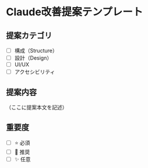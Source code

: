 # Claude改善提案テンプレート

## 提案カテゴリ
- [ ] 構成（Structure）
- [ ] 設計（Design）
- [ ] UI/UX
- [ ] アクセシビリティ

## 提案内容
（ここに提案本文を記述）

## 重要度
- [ ] ⭐ 必須
- [ ] 🔧 推奨
- [ ] ✨ 任意
